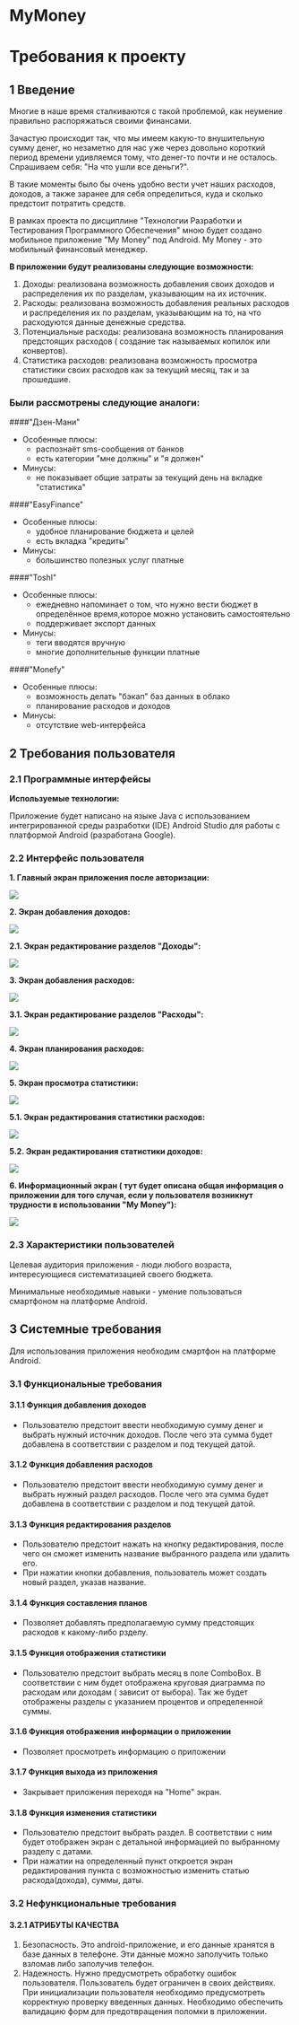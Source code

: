 ﻿# MyMoney
# Требования к проекту
## 1 Введение
   Многие в наше время сталкиваются с такой проблемой, как неумение правильно распоряжаться своими финансами.
   
  Зачастую происходит так, что мы имеем какую-то внушительную сумму денег, но незаметно для нас уже через довольно короткий
период времени удивляемся тому, что денег-то почти и не осталось. Спрашиваем себя: "На что ушли все деньги?".

  В такие моменты было бы очень удобно вести учет наших расходов, доходов, а также заранее для себя определиться,
куда и сколько предстоит потратить средств.

В рамках проекта по дисциплине "Технологии Разработки и Тестирования Программного Обеспечения" мною будет 
создано мобильное приложение "My Money" под Android. My Money - это мобильный финансовый менеджер. 

**В приложении будут реализованы следующие возможности:**
  1. Доходы: реализована возможность добавления своих доходов и распределения их по разделам, указывающим 
             на их источник.
  2. Расходы: реализована возможность добавления реальных расходов и распределения их по разделам, указывающим
             на то, на что расходуются данные денежные средства.
  3. Потенциальные расходы: реализована возможность планирования предстоящих расходов ( создание так называемых копилок или конвертов).
  4. Статистика расходов: реализована возможность просмотра статистики своих расходов как за текущий месяц, так и за прошедшие.

### Были рассмотрены следующие аналоги:
####"Дзен-Мани"
* Особенные плюсы:
  + распознаёт sms-сообщения от банков
  + есть категории "мне должны" и "я должен"
* Минусы:
  - не показывает общие затраты за текущий день на вкладке "статистика"

####"EasyFinance"
* Особенные плюсы:
  + удобное планирование бюджета и целей
  + есть вкладка "кредиты"
* Минусы:
  - большинство полезных услуг платные

####"Toshl"
* Особенные плюсы:
  + ежедневно напоминает о том, что нужно вести бюджет в определённое время,которое можно установить самостоятельно
  + поддерживает экспорт данных
* Минусы:
  - теги вводятся вручную
  - многие дополнительные функции платные

####"Monefy"
* Особенные плюсы:
  + возможность делать "бэкап" баз данных в облако
  + планирование расходов и доходов
* Минусы:
  - отсутствие web-интерфейса

## 2 Требования пользователя
### 2.1 Программные интерфейсы
**Используемые технологии:**

Приложение будет написано на языке Java с использованием интегрированной среды разработки (IDE) Android Studio
для работы с платформой Android (разработана Google).

### 2.2 Интерфейс пользователя
 
   **1. Главный экран приложения после авторизации:**
   
   ![](https://github.com/galina-al/MyMoney-TRTPO-/blob/master/Mockups/1.main%20activity.png?raw=true)
   
   **2. Экран добавления доходов:**
   
   ![](https://github.com/galina-al/MyMoney-TRTPO-/blob/master/Mockups/2.finance%20activity.png?raw=true)
   
   **2.1. Экран редактирование разделов "Доходы":**
   
   ![](https://github.com/galina-al/MyMoney-TRTPO-/blob/master/Mockups/2_1.editing%20finance%20sections%20.png?raw=true)
   
   **3. Экран добавления расходов:**
   
   ![](https://github.com/galina-al/MyMoney-TRTPO-/blob/master/Mockups/3.%20costs%20activity.png?raw=true)
   
   **3.1. Экран редактирование разделов "Расходы":**
   
   ![](https://github.com/galina-al/MyMoney-TRTPO-/blob/master/Mockups/3_1.editing%20costs%20sections.png?raw=true)
   
   **4. Экран планирования расходов:** 
   
   ![](https://github.com/galina-al/MyMoney-TRTPO-/blob/master/Mockups/4.plans%20activity.png?raw=true)
   
   **5. Экран просмотра статистики:**
   
   ![](https://github.com/galina-al/MyMoney-TRTPO-/blob/master/Mockups/5.statistics%20activity.png?raw=true)
   
   **5.1. Экран редактирования статистики расходов:**
   
   ![](https://github.com/galina-al/MyMoney-TRTPO-/blob/master/Mockups/5_1.editing%20statistic%20costs.png?raw=true)
   
   **5.2. Экран редактирования статистики доходов:**
   
   ![](https://github.com/galina-al/MyMoney-TRTPO-/blob/master/Mockups/5_2.editing%20statistic%20finance.png?raw=true)
   
  **6. Информационный экран ( тут будет описана общая информация о приложении для того случая, если у пользователя 
   возникнут трудности в использовании "My Money"):**
   
   ![](https://github.com/galina-al/MyMoney-TRTPO-/blob/master/Mockups/6.help%20activity.png?raw=true)

### 2.3 Характеристики пользователей
   Целевая аудитория приложения - люди любого возраста, интересующиеся систематизацией своего бюджета.

Минимальные необходимые навыки - умение пользоваться смартфоном на платформе Android.

## 3 Системные требования
   Для использования приложения необходим смартфон на платформе Android.

### 3.1 Функциональные требования

#### 3.1.1 Функция добавления доходов
* Пользователю предстоит ввести необходимую сумму денег и выбрать нужный источник доходов. После чего эта сумма будет добавлена
в соответствии с разделом и под текущей датой.

#### 3.1.2 Функция добавления расходов
* Пользователю предстоит ввести необходимую сумму денег и выбрать нужный раздел расходов. После чего эта сумма будет добавлена
в соответствии с разделом и под текущей датой.

#### 3.1.3 Функция редактирования разделов
* Пользователю предстоит нажать на кнопку редактирования, после чего он сможет изменить название выбранного раздела или удалить его.
* При нажатии кнопки добавления, пользователь может создать новый раздел, указав название.

#### 3.1.4 Функция составления планов
* Позволяет добавлять предполагаемую сумму предстоящих расходов к какому-либо рзделу.

#### 3.1.5 Функция отображения статистики
* Пользователю предстоит выбрать месяц в поле ComboBox.
В соответствии с ним будет отображена круговая диаграмма по расходам или доходам ( зависит от выбора).
Так же будет отображены разделы с указанием процентов и определенной суммы.

#### 3.1.6 Функция отображения информации о приложении
* Позволяет просмотреть информацию о приложении

#### 3.1.7 Функция выхода из приложения
* Закрывает приложения переходя на "Home" экран.

#### 3.1.8 Функция изменения статистики
* Пользователю предстоит выбрать раздел.
В соответствии с ним будет отображен экран с детальной информацией по выбранному разделу с датами.
* При нажатии на определенный пункт откроется экран редактирования пункта с возможностью изменить статью расхода(дохода), суммы,
даты.


### 3.2 Нефункциональные требования
#### 3.2.1 АТРИБУТЫ КАЧЕСТВА
1. Безопасность. Это android-приложение, и его данные хранятся в базе данных в телефоне. Эти данные можно заполучить только взломав
либо заполучив телефон.
2. Надежность. Нужно предусмотреть обработку ошибок пользователя. Пользователь будет ограничен в своих действиях.
При инициализации пользователя необходимо предусмотреть корректную проверку введенных данных. Необходимо обеспечить 
валидацию форм для предотвращения поломки в приложении.
